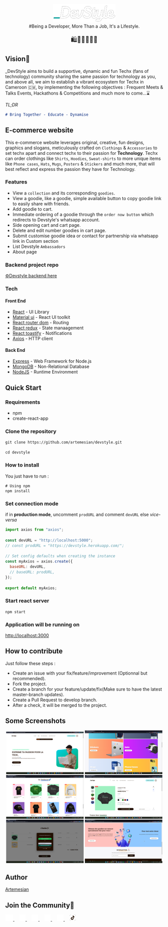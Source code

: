 <!--rehype:ignore:start-->

<p align="center">
<p align="center">
  <a href="https://dev-style.com">
    <img alt="devstyle logo" src="./src/assets/img/devstyle-white-logo.png">
  </a>
  <br/>
  <span>#Being a Developer, More Than a Job, It's a Lifestyle.</span>
  <p align="center" style="text-align: center;font-size: 20px;">
  🛍️👨🏽‍💻🚀🌐
  </p>
</p>
</p>

<!--rehype:ignore:end-->

## Vision💙

\_DevStyle aims to build a supportive, dynamic and fun Techx (fans of technology) community sharing the same passion for technology as you, and above all, we aim to establish a vibrant ecosystem for Techx in Cameroon 🇨🇲, by implementing the following objectives : Frequent Meets & Talks Events, Hackathons & Competitions and much more to come...⌛

_TL;DR_

```markdown
# Bring Together - Educate - Dynamise
```

## E-commerce website

This e-commerce website leverages original, creative, fun designs, graphics and slogans, meticulously crafted on `Clothings` & `Accessories` to set techx apart and connect techx to their passion for **Technology**. Techx can order clothings like `Shirts`, `Hoodies`, `Sweat-shirts` to more unique items like `Phone cases`, `Hats`, `Mugs`, `Posters` & `Stickers` and much more, that will best reflect and express the passion they have for Technology.

### Features

- View a `collection` and its corresponding `goodies`.
- View a goodie, like a goodie, simple available button to copy goodie link to easily share with friends.
- Add goodie to cart.
- Immediate ordering of a goodie through the `order now button` which redirects to Devstyle's whatsapp account.
- Side opening cart and cart page.
- Delete and edit number goodies in cart page.
- Submit customise goodie idea or contact for partnership via whatsapp link in Custom section
- List Devstyle `Ambassadors`
- About page

### Backend project repo

[⚙️Devstyle backend here](https://github.com/artemesian/devstyle-backend)

### Tech

#### Front End

- [React](https://reactjs.org/) - UI Library
- [Material ui](https://mui.com/) - React UI toolkit
- [React router dom](https://reactrouter.com/en/main) - Routing
- [React redux](https://react-redux.js.org/) - State manaagement
- [React toastify](https://fkhadra.github.io/react-toastify/) - Notifications
- [Axios](https://axios-http.com/) - HTTP client

#### Back End

- [Express](https://expressjs.com/) - Web Framework for Node.js
- [MongoDB](https://www.mongodb.com/) - Non-Relational Database
- [NodeJS](https://nodejs.org/) - Runtime Environment

## Quick Start

### Requirements

- npm
- create-react-app

### Clone the repository

```fish
git clone https://github.com/artemesian/devstyle.git

cd devstyle
```

### How to install

You just have to run :

```fish
# Using npm
npm install
```

### Set connection mode

if in **production mode**, uncomment `prodURL` and comment `devURL` else _vice-versa_

```jsx mdx:preview
import axios from "axios";

const devURL = "http://localhost:5000";
// const prodURL = "https://devstyle.herokuapp.com/";

// Set config defaults when creating the instance
const myAxios = axios.create({
  baseURL: devURL,
  // baseURL: prodURL,
});

export default myAxios;
```

### Start react server

```fish
npm start
```

### Application will be running on

[http://localhost:3000](http://localhost:3000)

## How to contribute

Just follow these steps :

- Create an issue with your fix/feature/improvement (Optionnal but recommended).
- Fork the project.
- Create a branch for your feature/update/fix(Make sure to have the latest master-branch updates).
- Create a Pull Request to develop branch.
- After a check, it will be merged to the project.

## Some Screenshots

<p align="center">
<img width="49%" src="./src/assets/img/screenshots/hero section.png" />
<img width="49%" src="./src/assets/img/screenshots/collection.png" />
<img width="49%" src="./src/assets/img/screenshots/goodies.png" />
<img width="49%" src="./src/assets/img/screenshots/goodie.png" />
<img width="49%" src="./src/assets/img/screenshots/order.png" />
<img width="49%" src="./src/assets/img/screenshots/custom.png" />
</p>

## Author

[Artemesian](https://github.com/artemesian)

## Join the Community💙

<p align="left">
  <a href="https://twitter.com/_devstyle">
    <img height="20" src="./src/assets/icons/twitter-white.png" />
  </a>
  &nbsp;
  &nbsp;
  <a href="https://discord.gg/anBNJBsP">
    <img height="20" src="./src/assets/icons/discord-white.png" />
  </a>
  &nbsp;
  &nbsp;
  <a href="https://api.whatsapp.com/send/?phone=237692650993&text=Hello%20_DevStyle">
    <img height="20" src="./src/assets/icons/whatsapp-white.png" />
  </a>
  &nbsp;
  &nbsp;
   <a href="https://www.facebook.com/devstyl">
    <img height="20" src="./src/assets/icons/facebook-white.png" />
  </a>
  &nbsp;
  &nbsp;
  <a href="https://www.instagram.com/_devstyle/">
    <img height="20" src="./src/assets/icons/insta-white.png" />
  </a>
  &nbsp;
  &nbsp;
  <a href="https://www.tiktok.com/@_devstyle">
    <img height="20" src="./src/assets/icons/tiktok-white.png" />
  </a>
</p>

